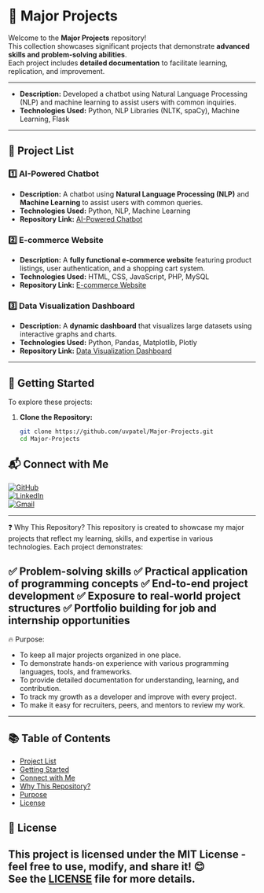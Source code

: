 # 🚀 Major Projects


Welcome to the **Major Projects** repository!  
This collection showcases significant projects that demonstrate **advanced skills and problem-solving abilities**.  
Each project includes **detailed documentation** to facilitate learning, replication, and improvement.  

---
- **Description:** Developed a chatbot using Natural Language Processing (NLP) and machine learning to assist users with common inquiries.
- **Technologies Used:** Python, NLP Libraries (NLTK, spaCy), Machine Learning, Flask


---

## 📁 Project List

### 1️⃣ AI-Powered Chatbot  
- **Description:** A chatbot using **Natural Language Processing (NLP)** and **Machine Learning** to assist users with common queries.  
- **Technologies Used:** Python, NLP, Machine Learning  
- **Repository Link:** [AI-Powered Chatbot](https://github.com/uvpatel/AI-Powered-Chatbot)  

### 2️⃣ E-commerce Website  
- **Description:** A **fully functional e-commerce website** featuring product listings, user authentication, and a shopping cart system.  
- **Technologies Used:** HTML, CSS, JavaScript, PHP, MySQL  
- **Repository Link:** [E-commerce Website](https://github.com/uvpatel/E-commerce-Website)  

### 3️⃣ Data Visualization Dashboard  
- **Description:** A **dynamic dashboard** that visualizes large datasets using interactive graphs and charts.  
- **Technologies Used:** Python, Pandas, Matplotlib, Plotly  
- **Repository Link:** [Data Visualization Dashboard](https://github.com/uvpatel/Data-Visualization-Dashboard)  

---

## 🚀 Getting Started

To explore these projects:

1. **Clone the Repository:**
   ```bash
   git clone https://github.com/uvpatel/Major-Projects.git
   cd Major-Projects
   ```
## 📬 Connect with Me

[![GitHub](https://img.shields.io/badge/GitHub-UrvilPatel7271-blue?style=for-the-badge&logo=github)](https://github.com/UrvilPatel7271)  
[![LinkedIn](https://img.shields.io/badge/LinkedIn-Connect-blue?style=for-the-badge&logo=linkedin)](https://www.linkedin.com/in/urvil-patel-70014b299/)  
[![Gmail](https://img.shields.io/badge/Gmail-uvpatel7271@gmail.com-red?style=for-the-badge&logo=gmail)](mailto:uvpatel7271@gmail.com)


---
❓ Why This Repository?
This repository is created to showcase my major projects that reflect my learning, skills, and expertise in various technologies. Each project demonstrates:

✅ Problem-solving skills
✅ Practical application of programming concepts
✅ End-to-end project development
✅ Exposure to real-world project structures
✅ Portfolio building for job and internship opportunities
---
🔥 Purpose:
- To keep all major projects organized in one place.
- To demonstrate hands-on experience with various programming languages, tools, and frameworks.
- To provide detailed documentation for understanding, learning, and contribution.
- To track my growth as a developer and improve with every project.
- To make it easy for recruiters, peers, and mentors to review my work.

---
## 📚 Table of Contents
- [Project List](#-project-list)
- [Getting Started](#-getting-started)
- [Connect with Me](#-connect-with-me)
- [Why This Repository?](#-why-this-repository)
- [Purpose](#-purpose)
- [License](#-license)

## 📝 License

This project is licensed under the **MIT License** - feel free to use, modify, and share it! 😊  
See the [LICENSE](LICENSE) file for more details.
---
